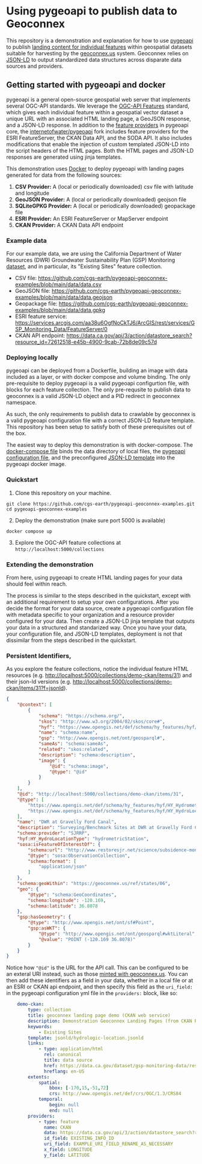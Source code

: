 # Using pygeoapi to publish data to Geoconnex

This repository is a demonstration and explanation for how to use [pygeoapi](https://pygeoapi.io) to publish [landing content for individual features](https://docs.ogc.org/per/20-067.html#landingContent) within geospatial datasets suitable for harvesting by the [geoconnex.us](https://docs.geoconnex.us/principles/genprin.html) system. Geoconnex relies on [JSON-LD](https://json-ld.org/) to output standardized data structures across disparate data sources and providers.

## Getting started with pygeoapi and docker

pygeoapi is a general open-source geospatial web server that implements several OGC-API standards. We leverage the [OGC-API Features](https://ogcapi.ogc.org/features/) standard, which gives each individual feature within a geospatial vector dataset a unique URL with an associated HTML landing page, a GeoJSON response, and a JSON-LD response. In addition to the [feature providers](https://docs.pygeoapi.io/en/latest/data-publishing/ogcapi-features.html) in pygeoapi core, the [internetofwater/pygeoapi](https://github.com/internetofwater/pygeoapi) fork includes feature providers for the ESRI FeatureServer, the CKAN Data API, and the SODA API. It also includes modifications that enable the injection of custom templated JSON-LD into the script headers of the HTML pages. Both the HTML pages and JSON-LD responses are generated using jinja templates.

This demonstration uses [Docker](https://www.docker.com/) to deploy pygeoapi with landing pages generated for data from the following sources:

1.  **CSV Provider:** A (local or periodically downloaded) csv file with latitude and longitude
2.  **GeoJSON Provider:** A (local or periodically downloaded) geojson file
3.  **SQLiteGPKG Provider:** A (local or periodically downloaded) geopackage file
4.  **ESRI Provider:** An ESRI FeatureServer or MapServer endpoint
5.  **CKAN Provider:** A CKAN Data API endpoint

### Example data

For our example data, we are using the California Department of Water Resources (DWR) Groundwater Sustainability Plan (GSP) Monitoring [dataset](https://data.ca.gov/dataset/gsp-monitoring-data), and in particular, its "Existing Sites" feature collection.

-   CSV file: <https://github.com/cgs-earth/pygeoapi-geoconnex-examples/blob/main/data/data.csv>
-   GeoJSON file: <https://github.com/cgs-earth/pygeoapi-geoconnex-examples/blob/main/data/data.geojson>
-   Geopackage file: <https://github.com/cgs-earth/pygeoapi-geoconnex-examples/blob/main/data/data.gpkg>
-   ESRI feature service: <https://services.arcgis.com/aa38u6OgfNoCkTJ6/ArcGIS/rest/services/GSP_Monitoring_Data/FeatureServer/0>
-   CKAN API endpoint: <https://data.ca.gov/api/3/action/datastore_search?resource_id=72612518-e45b-4900-9cab-72b8de09c57d>

### Deploying locally

pygeoapi can be deployed from a Dockerfile, building an image with data included as a layer, or with docker compose and volume binding. The only pre-requisite to deploy pygeoapi is a valid pygeoapi configurtion file, with blocks for each feature collection. The only pre-requsite to publish data to geoconnex is a valid JSON-LD object and a PID redirect in geoconnex namespace.

As such, the only requirements to publish data to crawlable by geoconnex is a valid pygeoapi configuration file with a correct JSON-LD feature template. This repository has been setup to satisfy both of these prerequisites out of the box.

The easiest way to deploy this demonstration is with docker-compose. The [docker-compose file](https://github.com/cgs-earth/pygeoapi-geoconnex-examples/blob/main/docker-compose.yml) binds the data directory of local files, the [pygeoapi configuration file](https://github.com/cgs-earth/pygeoapi-geoconnex-examples/blob/main/pygeoapi.config.yml), and the preconfigured [JSON-LD template](https://github.com/cgs-earth/pygeoapi-geoconnex-examples/blob/main/jsonld/hydrologic-location.jsonld) into the pygeoapi docker image.

### Quickstart

1.  Clone this repository on your machine.

<!-- -->

    git clone https://github.com/cgs-earth/pygeoapi-geoconnex-examples.git
    cd pygeoapi-geoconnex-examples

2.  Deploy the demonstration (make sure port 5000 is available)

<!-- -->

    docker compose up

3.  Explore the OGC-API feature collections at `http://localhost:5000/collections`

### Extending the demonstration

From here, using pygeoapi to create HTML landing pages for your data should feel within reach.

The process is similar to the steps described in the quickstart, except with an additional requirement to setup your own configurations. After you decide the format for your data source, create a pygeoapi configuration file with metadata specific to your organization and a resource provider configured for your data. Then create a JSON-LD jinja template that outputs your data in a structured and standarized way. Once you have your data, your configuration file, and JSON-LD templates, deployment is not that dissimilar from the steps described in the quickstart.

### Persistent Identifiers,

As you explore the feature collections, notice the individual feature HTML resources (e.g. <http://localhost:5000/collections/demo-ckan/items/31>) and their json-ld versions (e.g. <http://localhost:5000/collections/demo-ckan/items/31?f=jsonld>).

``` json
{
    "@context": [
        {
            "schema": "https://schema.org/",
            "skos": "http://www.w3.org/2004/02/skos/core#",
            "hyf": "https://www.opengis.net/def/schema/hy_features/hyf/",
            "name": "schema:name",
            "gsp": "http://www.opengis.net/ont/geosparql#",
            "sameAs": "schema:sameAs",
            "related": "skos:related",
            "description": "schema:description",
            "image": {
                "@id": "schema:image",
                "@type": "@id"
            }
        }
    ],
    "@id": "http://localhost:5000/collections/demo-ckan/items/31",
    "@type": [
        "https://www.opengis.net/def/schema/hy_features/hyf/HY_HydrometricFeature",
        "https://www.opengis.net/def/schema/hy_features/hyf/HY_HydroLocation"
    ],
    "name": "DWR at Gravelly Ford Canal",
    "description": "Surveying/Benchmark Sites at DWR at Gravelly Ford Canal",
    "schema:provider": "SJRRP",
    "hyf:HY_HydroLocationType": "hydrometricStation",
    "sosa:isFeatureOfInterestOf": {
        "schema:url": "http://www.restoresjr.net/science/subsidence-monitoring/",
        "@type": "sosa:ObservationCollection",
        "schema:format": [
            "application/json"
        ]
    },
    "schema:geoWithin": "https://geoconnex.us/ref/states/06",
    "geo": {
        "@type": "schema:GeoCoordinates",
        "schema:longitude": -120.169,
        "schema:latitude": 36.8078
    },
    "gsp:hasGeometry": {
        "@type": "http://www.opengis.net/ont/sf#Point",
        "gsp:asWKT": {
            "@type": "http://www.opengis.net/ont/geosparql#wktLiteral",
            "@value": "POINT (-120.169 36.8078)"
        }
    }
}
```

Notice how `"@id"` is the URL for the API call. This can be configured to be an exteral URI instead, such as those [minted with geoconnex.us](https://docs.geoconnex.us/contributing/pids.html). You can then add these identifiers as a field in your data, whether in a local file or at an ESRI or CKAN api endpoint, and then specify this field as the `uri_field:` in the pygeoapi configuration yml file in the `providers:` block, like so:

``` yaml
    demo-ckan:
        type: collection
        title: geoconnex landing page demo (CKAN web service)
        description: Demonstration Geoconnex Landing Pages (from CKAN REST service source)
        keywords:
            - Existing Sites
        template: jsonld/hydrologic-location.jsonld
        links:
            - type: application/html
              rel: canonical
              title: data source
              href: https://data.ca.gov/dataset/gsp-monitoring-data/resource/72612518-e45b-4900-9cab-72b8de09c57d
              hreflang: en-US
        extents:
            spatial:
                bbox: [-170,15,-51,72]
                crs: http://www.opengis.net/def/crs/OGC/1.3/CRS84
            temporal:
                begin: null
                end: null
        providers:
            - type: feature
              name: CKAN
              data: https://data.ca.gov/api/3/action/datastore_search?resource_id=72612518-e45b-4900-9cab-72b8de09c57d
              id_field: EXISTING_INFO_ID
              uri_field: EXAMPLE_URI_FIELD_RENAME_AS_NECESSARY
              x_field: LONGITUDE
              y_field: LATITUDE
```
